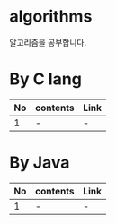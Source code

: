 # algorithms
알고리즘을 공부합니다.

# By C lang

|No|contents|Link|
|---|---|---|
|1|-|-|


# By Java
|No|contents|Link|
|---|---|---|
|1|-|-|